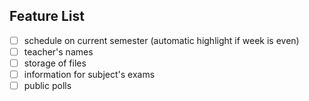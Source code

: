 
## Feature List

- [ ] schedule on current semester (automatic highlight if week is even)
- [ ] teacher's names
- [ ] storage of files
- [ ] information for subject's exams
- [ ] public polls
